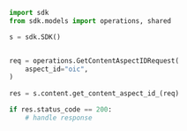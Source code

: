 <!-- Start SDK Example Usage -->
```python
import sdk
from sdk.models import operations, shared

s = sdk.SDK()


req = operations.GetContentAspectIDRequest(
    aspect_id="oic",
)
    
res = s.content.get_content_aspect_id_(req)

if res.status_code == 200:
    # handle response
```
<!-- End SDK Example Usage -->